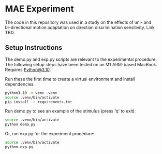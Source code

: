 # MAE Experiment

The code in this repository was used in a study on the effects of uni- and bi-directional motion
adaptation on direction discrimination sensitivity. Link TBD.

## Setup Instructions

The demo.py and exp.py scripts are relevant to the experimental procedure. The following setup
steps have been tested on an M1 ARM-based MacBook. Requires Python@3.10.

Run these the first time to create a virtual environment and install dependencies.

```sh
python3.10 -m venv .venv
source .venv/bin/activate
pip install -r requirements.txt
```

Run demo.py to see an example of the stimulus (press 'q' to exit):

```sh
source .venv/bin/activate
python demo.py
```

Or, run exp.py for the experiment procedure:

```sh
source .venv/bin/activate
python exp.py
```

